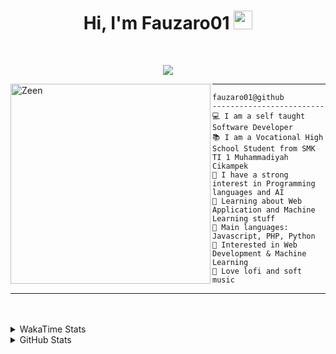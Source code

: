<h1 align="center">
Hi, I'm Fauzaro01
  <img src="https://media.giphy.com/media/hvRJCLFzcasrR4ia7z/giphy.gif" width="30"></h1>
<br/>

<p align="center">
  <a href="https://github.com/DenverCoder1/readme-typing-svg">
    <img src="https://readme-typing-svg.herokuapp.com?lines=Chill%20and%20Coding;Full+Stack+Web+Developer;Student;Software%20Develover;Always%20learning%20new%20things&center=true&width=380&height=45"></a>
</p>

<img align="left" src="https://media.tenor.com/pNQi8B0fo1UAAAAi/gura-dance.gif" alt="Zeen" width="320" height="320" />
<hr>

```
fauzaro01@github
-------------------------
💻 I am a self taught Software Developer
📚 I am a Vocational High School Student from SMK TI 1 Muhammadiyah Cikampek
📝 I have a strong interest in Programming languages and AI
🌱 Learning about Web Application and Machine Learning stuff
🌟 Main languages: Javascript, PHP, Python
🚩 Interested in Web Development & Machine Learning
🎵 Love lofi and soft music 
```

<hr>
<br><br>
<details>
  <summary>
     WakaTime Stats
  </summary>
  <br>
  <!--START_SECTION:waka-->

```txt
From: 10 September 2021 - To: 09 July 2024

Total Time: 562 hrs 52 mins

JavaScript          181 hrs 28 mins ████████░░░░░░░░░░░░░░░░░   32.24 %
PHP                 89 hrs 53 mins  ████░░░░░░░░░░░░░░░░░░░░░   15.97 %
EJS                 56 hrs 49 mins  ██▓░░░░░░░░░░░░░░░░░░░░░░   10.10 %
Blade Template      46 hrs 18 mins  ██░░░░░░░░░░░░░░░░░░░░░░░   08.23 %
HTML                42 hrs 54 mins  ██░░░░░░░░░░░░░░░░░░░░░░░   07.62 %
Java                41 hrs 45 mins  ██░░░░░░░░░░░░░░░░░░░░░░░   07.42 %
JSON                27 hrs 39 mins  █▒░░░░░░░░░░░░░░░░░░░░░░░   04.91 %
CSS                 24 hrs 26 mins  █░░░░░░░░░░░░░░░░░░░░░░░░   04.34 %
Python              13 hrs 26 mins  ▓░░░░░░░░░░░░░░░░░░░░░░░░   02.39 %
Other               5 hrs 32 mins   ▒░░░░░░░░░░░░░░░░░░░░░░░░   00.98 %
```

<!--END_SECTION:waka-->
</details>
<details>
  <summary>
    GitHub Stats
  </summary>
  <br>
  <div align="center">
    <img src="https://github-readme-stats.vercel.app/api?username=Fauzaro01&show_icons=true&theme=algolia" alt="Fauzaro01's GitHub Stats" style="margin: 20px;" />
    <img src="https://github-readme-streak-stats.herokuapp.com/?user=Fauzaro01&theme=algolia" alt="Fauzaro01's GitHub Streak" style="margin: 20px;" />
  </div>

  <div align="center">
    <img src="https://github-readme-stats.vercel.app/api?username=Fauzaro01&show_icons=true&locale=en&count_private=true&hide_rank=true&custom_title=My%20GitHub%20Stats&disable_animations=true&theme=algolia" alt="Fauzaro01's Stars" style="margin: 20px;" />
    <img src="https://github-readme-stats.vercel.app/api/top-langs/?username=Fauzaro01&langs_count=8&theme=algolia&layout=compact" alt="Top Languages" style="margin: 20px;" />
  </div>
</details>
